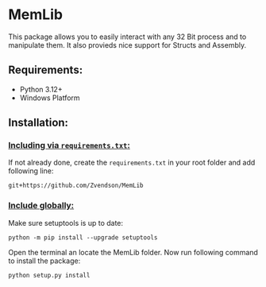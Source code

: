 # **MemLib**

This package allows you to easily interact with any 32 Bit process and to manipulate them. 
It also provieds nice support for Structs and Assembly.

## Requirements:

- Python 3.12+
- Windows Platform

## Installation:


### <ins>**Including via `requirements.txt`:**</ins>
If not already done, create the `requirements.txt` in your root folder and add following line:
```
git+https://github.com/Zvendson/MemLib
```

### <ins>**Include globally:**</ins>
Make sure setuptools is up to date:
```
python -m pip install --upgrade setuptools
```

Open the terminal an locate the MemLib folder. Now run following command to install the package:
```
python setup.py install
```



